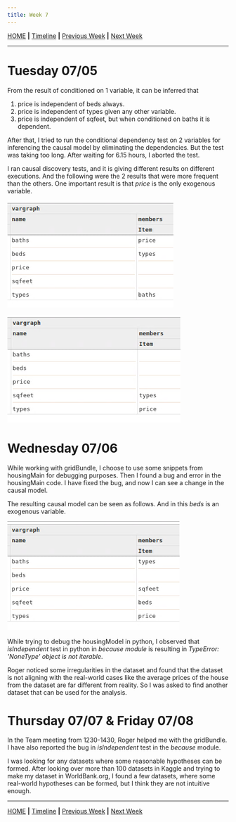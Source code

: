 ```yaml
---
title: Week 7
---
```


[HOME](https://arungaonkar.github.io/HPCC-Causality/) **|**
[Timeline](https://arungaonkar.github.io/HPCC-Causality/index.html#timeline) **|**
[Previous Week](https://arungaonkar.github.io/HPCC-Causality/week6.html) **|**
[Next Week](https://arungaonkar.github.io/HPCC-Causality/week8.html)

---

# Tuesday 07/05

From the result of conditioned on 1 variable, it can be inferred that

1. price is independent of beds always.
2. price is independent of types given any other variable.
3. price is independent of sqfeet, but when conditioned on baths it is dependent.

After that, I tried to run the conditional dependency test on 2 variables for inferencing the causal model by eliminating the dependencies. But the test was taking too long. After waiting for 6.15 hours, I aborted the test.

I ran causal discovery tests, and it is giving different results on different executions. And the following were the 2 results that were more frequent than the others. One important result is that *price* is the only exogenous variable.

![HousingCausal1](imgs/HousingCausal1.png)

![HousingCausal2](imgs/HousingCausal2.png)

# Wednesday 07/06

While working with gridBundle, I choose to use some snippets from housingMain for debugging purposes. Then I found a bug and error in the housingMain code. I have fixed the bug, and now I can see a change in the causal model.

The resulting causal model can be seen as follows. And in this *beds* is an exogenous variable.

![HousingCausal3](imgs/HousingCausal3.png)

While trying to debug the housingModel in python, I observed that *isIndependent* test in python in *because module* is resulting in *TypeError: 'NoneType' object is not iterable*.

Roger noticed some irregularities in the dataset and found that the dataset is not aligning with the real-world cases like the average prices of the house from the dataset are far different from reality. So I was asked to find another dataset that can be used for the analysis.

# Thursday 07/07 & Friday 07/08

In the Team meeting from 1230-1430, Roger helped me with the gridBundle. I have also reported the bug in *isIndependent* test in the *because* module.

I was looking for any datasets where some reasonable hypotheses can be formed. After looking over more than 100 datasets in Kaggle and trying to make my dataset in WorldBank.org, I found a few datasets, where some real-world hypotheses can be formed, but I think they are not intuitive enough.

---

[HOME](https://arungaonkar.github.io/HPCC-Causality/) **|**
[Timeline](https://arungaonkar.github.io/HPCC-Causality/index.html#timeline) **|**
[Previous Week](https://arungaonkar.github.io/HPCC-Causality/week6.html) **|**
[Next Week](https://arungaonkar.github.io/HPCC-Causality/week8.html)
